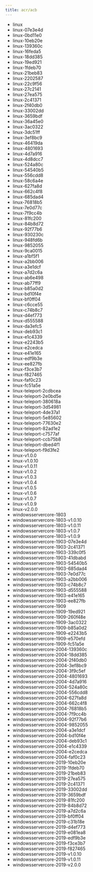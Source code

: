 ```yaml
---
title: acr/acb
---
```

- linux
- linux-07e3e4d
- linux-0bd11e0
- linux-10eb20e
- linux-139360c
- linux-16feda5
- linux-18dd385
- linux-19ed921
- linux-1fdeb70
- linux-21beb83
- linux-2202587
- linux-22c9f56
- linux-27c2141
- linux-27ea575
- linux-2c41371
- linux-2f40db0
- linux-33002dd
- linux-3659bdf
- linux-36a45e0
- linux-3ac0322
- linux-3dc51ff
- linux-3ef8bc9
- linux-46419da
- linux-4801693
- linux-4d7a916
- linux-4d8dcc7
- linux-524a80c
- linux-54540b5
- linux-556cdd8
- linux-58c6a4e
- linux-627fa8d
- linux-662c4f8
- linux-685dad4
- linux-76818b5
- linux-7e0d77c
- linux-7f9cc4b
- linux-81fc200
- linux-84b8d72
- linux-92f77b6
- linux-930230c
- linux-948fd6b
- linux-9852055
- linux-9ca0015
- linux-a1bf5f1
- linux-a2bb006
- linux-a3e1dcf
- linux-a7d2c6a
- linux-ab6e498
- linux-ab77ff9
- linux-b85a0d2
- linux-bd10f4e
- linux-bf0ff04
- linux-c6cce55
- linux-c74b8c7
- linux-d4ef773
- linux-d555588
- linux-da3efc5
- linux-deb93c1
- linux-e1c4339
- linux-e2243b5
- linux-e2cedca
- linux-e41e165
- linux-edf9b3e
- linux-ee827fb
- linux-f3ce3b7
- linux-f827465
- linux-faf0c23
- linux-fc51a5e
- linux-teleport-2cdbcea
- linux-teleport-2e0bd5e
- linux-teleport-380618a
- linux-teleport-3d54981
- linux-teleport-4de37a1
- linux-teleport-5e85602
- linux-teleport-77630e2
- linux-teleport-82ad1e2
- linux-teleport-c7577af
- linux-teleport-ccb75b8
- linux-teleport-dbed4f1
- linux-teleport-f9d3fe2
- linux-v1.0.0
- linux-v1.0.10
- linux-v1.0.11
- linux-v1.0.2
- linux-v1.0.3
- linux-v1.0.4
- linux-v1.0.5
- linux-v1.0.6
- linux-v1.0.7
- linux-v1.0.9
- linux-v2.0.0
- windowsservercore-1803
- windowsservercore-1803-v1.0.10
- windowsservercore-1803-v1.0.11
- windowsservercore-1803-v1.0.7
- windowsservercore-1803-v1.0.9
- windowsservercore-1903-07e3e4d
- windowsservercore-1903-2c41371
- windowsservercore-1903-339c0f5
- windowsservercore-1903-41dbabd
- windowsservercore-1903-54540b5
- windowsservercore-1903-685dad4
- windowsservercore-1903-7e0d77c
- windowsservercore-1903-a2bb006
- windowsservercore-1903-c74b8c7
- windowsservercore-1903-d555588
- windowsservercore-1903-e41e165
- windowsservercore-1903-ee827fb
- windowsservercore-1909
- windowsservercore-1909-19ed921
- windowsservercore-1909-260f48e
- windowsservercore-1909-3ac0322
- windowsservercore-1909-b85a0d2
- windowsservercore-1909-e2243b5
- windowsservercore-1909-e570efd
- windowsservercore-1909-fc51a5e
- windowsservercore-2004-139360c
- windowsservercore-2004-18dd385
- windowsservercore-2004-2f40db0
- windowsservercore-2004-3ef8bc9
- windowsservercore-2004-3f9c5ef
- windowsservercore-2004-4801693
- windowsservercore-2004-4d7a916
- windowsservercore-2004-524a80c
- windowsservercore-2004-556cdd8
- windowsservercore-2004-627fa8d
- windowsservercore-2004-662c4f8
- windowsservercore-2004-76818b5
- windowsservercore-2004-7f9cc4b
- windowsservercore-2004-92f77b6
- windowsservercore-2004-9852055
- windowsservercore-2004-a3e1dcf
- windowsservercore-2004-bd10f4e
- windowsservercore-2004-deb93c1
- windowsservercore-2004-e1c4339
- windowsservercore-2004-e2cedca
- windowsservercore-2004-faf0c23
- windowsservercore-2019-10eb20e
- windowsservercore-2019-1fdeb70
- windowsservercore-2019-21beb83
- windowsservercore-2019-27ea575
- windowsservercore-2019-2c41371
- windowsservercore-2019-33002dd
- windowsservercore-2019-3659bdf
- windowsservercore-2019-81fc200
- windowsservercore-2019-84b8d72
- windowsservercore-2019-a7d2c6a
- windowsservercore-2019-bf0ff04
- windowsservercore-2019-c31b18e
- windowsservercore-2019-d4ef773
- windowsservercore-2019-e081ea8
- windowsservercore-2019-edf9b3e
- windowsservercore-2019-f3ce3b7
- windowsservercore-2019-f827465
- windowsservercore-2019-v1.0.10
- windowsservercore-2019-v1.0.11
- windowsservercore-2019-v2.0.0

